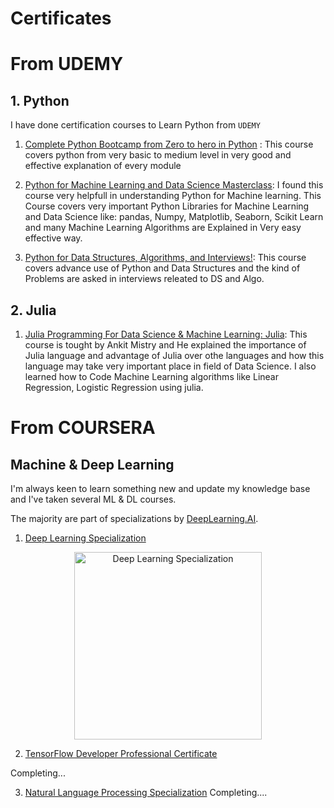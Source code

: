 # Certificates

# From UDEMY
## 1. Python 

I have done certification courses to Learn Python from ``UDEMY``

1. [Complete Python Bootcamp from Zero to hero in Python](https://www.udemy.com/certificate/UC-Y7PMBO7J/) :
    This course covers python from very basic to medium level in very good and effective explanation of every module


2. [Python for Machine Learning and Data Science Masterclass](https://www.udemy.com/certificate/UC-af342e81-96ba-4e31-a226-4082f3f37711/):
    I found this course very helpfull in understanding Python for Machine learning. This Course covers very important Python Libraries for Machine Learning and Data Science like: pandas, Numpy, Matplotlib, Seaborn, Scikit Learn and many Machine Learning Algorithms are Explained in Very easy effective way.
    
3. [Python for Data Structures, Algorithms, and Interviews!](https://www.udemy.com/certificate/UC-8d8594d4-96c1-4ff7-a411-8db0c7bc9550/):
    This course covers advance use of Python and Data Structures and the kind of Problems are asked in interviews releated to DS and Algo.
    
## 2. Julia

1. [Julia Programming For Data Science & Machine Learning: Julia](https://www.udemy.com/certificate/UC-6f9e989c-597d-4ce9-bd1b-5d55d080b06b/):
    This course is tought by Ankit Mistry and He explained the importance of Julia language and advantage of Julia over othe languages and how this language may take very important place in field of Data Science. I also learned how to Code Machine Learning algorithms like Linear Regression, Logistic Regression using julia.



# From COURSERA
## Machine & Deep Learning

I'm always keen to learn something new and update my knowledge base and I've taken several ML & DL courses.

The majority are part of specializations by [DeepLearning.AI](https://www.deeplearning.ai).

1. [Deep Learning Specialization](https://www.deeplearning.ai/deep-learning-specialization/)
<p align="center">
  <img src="https://github.com/Animesh-NITKKR/Animesh-Sachan/blob/main/images/DL_Specialization_coursera.png" alt="Deep Learning Specialization" width="300"/>
</p>


2. [TensorFlow Developer Professional Certificate](https://www.deeplearning.ai/tensorflow-in-practice/)

Completing...

3. [Natural Language Processing Specialization](https://www.coursera.org/specializations/natural-language-processing)
Completing....

